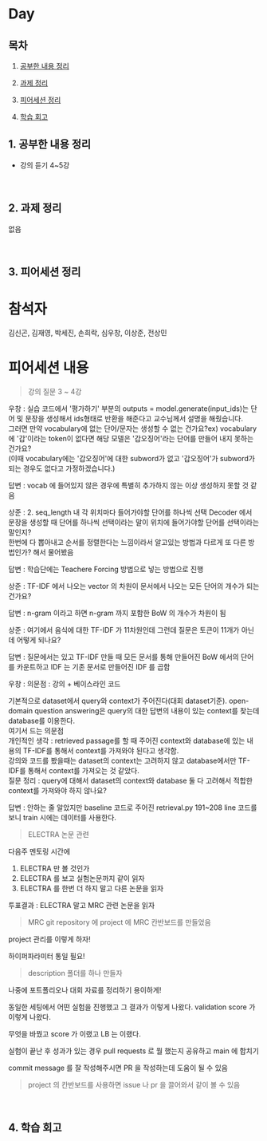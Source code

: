 <!--
구조
*
    *
        * <br>
            &nbsp; - &nbsp; <br>
                &nbsp;&nbsp;&nbsp;&nbsp; ‣ &nbsp; <br>
                    &nbsp;&nbsp;&nbsp;&nbsp;&nbsp;&nbsp;&nbsp;&nbsp; * &nbsp; <br>
-->

# Day 

## 목차 

1. [공부한 내용 정리](#1-공부한-내용-정리)

2. [과제 정리](#2-과제-정리)

3. [피어세션 정리](#3-피어세션-정리)

4. [학습 회고](#4-학습-회고)

## 1. 공부한 내용 정리

* 강의 듣기 4~5강

<br>

## 2. 과제 정리

없음

<br>

## 3. 피어세션 정리
# 참석자
김신곤, 김재영, 박세진, 손희락, 심우창, 이상준, 전상민

# 피어세션 내용

> 강의 질문 3 ~ 4강

우창 : 실습 코드에서 '평가하기' 부분의 outputs = model.generate(input_ids)는 단어 및 문장을 생성해서 ids형태로 반환을 해준다고 교수님께서 설명을 해줬습니다.  
그러면 만약 vocabulary에 없는 단어/문자는 생성할 수 없는 건가요?ex) vocabulary에 '갑'이라는 token이 없다면 해당 모델은 '갑오징어'라는 단어를 만들어 내지 못하는 건가요?  
(이때 vocabulary에는 '갑오징어'에 대한 subword가 없고 '갑오징어'가 subword가 되는 경우도 없다고 가정하겠습니다.)  

답변 : vocab 에 들어있지 않은 경우에 특별히 추가하지 않는 이상 생성하지 못할 것 같음

상준 : 2. seq_length 내 각 위치마다 들어가야할 단어를 하나씩 선택 
Decoder 에서 문장을 생성할 때 단어를 하나씩 선택이라는 말이 위치에 들어가야할 단어를 선택이라는 말인지?  
한번에 다 뽑아내고 순서를 정렬한다는 느낌이라서 알고있는 방법과 다르게 또 다른 방법인가? 해서 물어봤음


답변 : 학습단에는 Teachere Forcing 방법으로 넣는 방법으로 진행

상준 : TF-IDF 에서 나오는 vector 의 차원이 문서에서 나오는 모든 단어의 개수가 되는건가요?

답변 : n-gram 이라고 하면 n-gram 까지 포함한 BoW 의 개수가 차원이 됨

상준 : 여기에서 음식에 대한 TF-IDF 가 11차원인데 그런데 질문은 토큰이 11개가 아닌데 어떻게 되나요?


답변 : 질문에서는 있고 TF-IDF 만들 때 모든 문서를 통해 만들어진 BoW 에서의 단어를 카운트하고 IDF 는 기존 문서로 만들어진 IDF 를 곱함

우창 : 의문점 : 강의 + 베이스라인 코드

기본적으로 dataset에서 query와 context가 주어진다(대회 dataset기준). open-domain question answering은 query의 대한 답변의 내용이 있는 context를 찾는데 database를 이용한다.  
여기서 드는 의문점  
개인적인 생각 : retrieved passage를 할 때 주어진 context와 database에 있는 내용의 TF-IDF를 통해서 context를 가져와야 된다고 생각함.  
강의와 코드를 봤을때는 dataset의 context는 고려하지 않고 database에서만 TF-IDF를 통해서 context를 가져오는 것 같았다.  
질문 정리 : query에 대해서 dataset의 context와 database 둘 다 고려해서 적합한 context를 가져와야 하지 않나요?  

답변 : 안하는 줄 알았지만 baseline 코드로 주어진 retrieval.py 191~208 line 코드를 보니 train 시에는 데이터를 사용한다.

> ELECTRA 논문 관련 

다음주 멘토링 시간에 

1. ELECTRA 만 볼 것인가
2. ELECTRA 를 보고 실험논문까지 같이 읽자
3. ELECTRA 를 한번 더 하지 말고 다른 논문을 읽자

투표결과 : ELECTRA 말고 MRC 관련 논문을 읽자


> MRC git repository 에 project 에 MRC 칸반보드를 만들었음


project 관리를 이렇게 하자!

하이퍼파라미터 통일 필요!

> description 폴더를 하나 만들자

나중에 포트폴리오나 대회 자료를 정리하기 용이하게!

동일한 세팅에서 어떤 실험을 진행했고 그 결과가 이렇게 나왔다. validation score 가 이렇게 나왔다.

무엇을 바꿨고 score 가 이랬고 LB 는 이랬다. 

실험이 끝난 후 성과가 있는 경우 pull requests 로 뭘 했는지 공유하고 main 에 합치기

commit message 를 잘 작성해주시면 PR 을 작성하는데 도움이 될 수 있음

> project 의 칸반보드를 사용하면 issue 나 pr 을 끌어와서 같이 볼 수 있음


<br>

## 4. 학습 회고

<br>